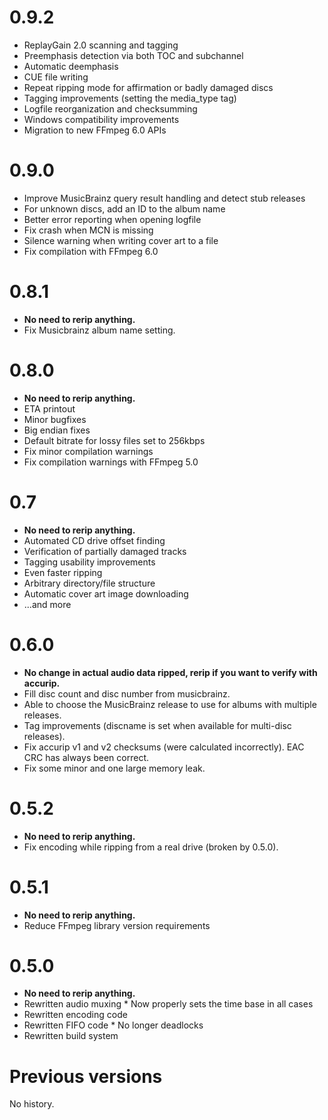 0.9.2
=====
 - ReplayGain 2.0 scanning and tagging
 - Preemphasis detection via both TOC and subchannel
 - Automatic deemphasis
 - CUE file writing
 - Repeat ripping mode for affirmation or badly damaged discs
 - Tagging improvements (setting the media_type tag)
 - Logfile reorganization and checksumming
 - Windows compatibility improvements
 - Migration to new FFmpeg 6.0 APIs

0.9.0
=====
 - Improve MusicBrainz query result handling and detect stub releases
 - For unknown discs, add an ID to the album name
 - Better error reporting when opening logfile
 - Fix crash when MCN is missing
 - Silence warning when writing cover art to a file
 - Fix compilation with FFmpeg 6.0

0.8.1
=====
 - __No need to rerip anything.__
 - Fix Musicbrainz album name setting.

0.8.0
=====
 - __No need to rerip anything.__
 - ETA printout
 - Minor bugfixes
 - Big endian fixes
 - Default bitrate for lossy files set to 256kbps
 - Fix minor compilation warnings
 - Fix compilation warnings with FFmpeg 5.0

0.7
===
 - __No need to rerip anything.__
 - Automated CD drive offset finding
 - Verification of partially damaged tracks
 - Tagging usability improvements
 - Even faster ripping
 - Arbitrary directory/file structure
 - Automatic cover art image downloading
 - ...and more

0.6.0
=====
 - __No change in actual audio data ripped, rerip if you want to verify with accurip.__
 - Fill disc count and disc number from musicbrainz.
 - Able to choose the MusicBrainz release to use for albums with multiple releases.
 - Tag improvements (discname is set when available for multi-disc releases).
 - Fix accurip v1 and v2 checksums (were calculated incorrectly). EAC CRC has always been correct.
 - Fix some minor and one large memory leak.

0.5.2
=====
 - __No need to rerip anything.__
 - Fix encoding while ripping from a real drive (broken by 0.5.0).

0.5.1
=====
 - __No need to rerip anything.__
 - Reduce FFmpeg library version requirements

0.5.0
=====
 - __No need to rerip anything.__
 - Rewritten audio muxing
       * Now properly sets the time base in all cases
 - Rewritten encoding code
 - Rewritten FIFO code
       * No longer deadlocks
 - Rewritten build system

Previous versions
=================
No history.

